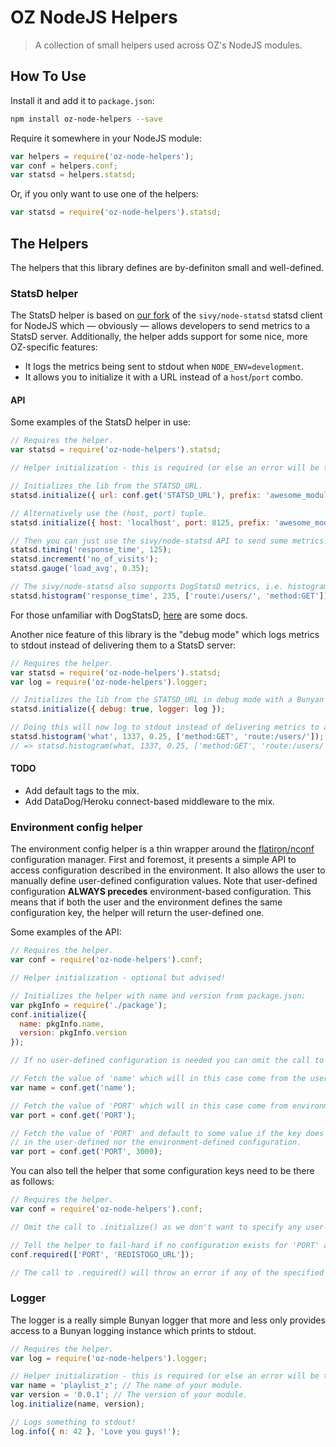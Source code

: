 # OZ NodeJS Helpers
> A collection of small helpers used across OZ's NodeJS modules.

## How To Use

Install it and add it to `package.json`:

```bash
npm install oz-node-helpers --save
```

Require it somewhere in your NodeJS module:

```javascript
var helpers = require('oz-node-helpers');
var conf = helpers.conf;
var statsd = helpers.statsd;
```

Or, if you only want to use one of the helpers:

```javascript
var statsd = require('oz-node-helpers').statsd;
```

## The Helpers

The helpers that this library defines are by-definiton small and well-defined.

### StatsD helper

The StatsD helper is based on [our fork](https://github.com/krummi/node-statsd/commits/master) of the `sivy/node-statsd` statsd client for NodeJS which — obviously — allows developers to send metrics to a StatsD server. Additionally, the helper adds support for some nice, more OZ-specific features:

  * It logs the metrics being sent to stdout when `NODE_ENV=development`.
  * It allows you to initialize it with a URL instead of a `host`/`port` combo.

#### API

Some examples of the StatsD helper in use:

```javascript
// Requires the helper.
var statsd = require('oz-node-helpers').statsd;

// Helper initialization - this is required (or else an error will be thrown)!

// Initializes the lib from the STATSD_URL.
statsd.initialize({ url: conf.get('STATSD_URL'), prefix: 'awesome_module_z' });

// Alternatively use the (host, port) tuple.
statsd.initialize({ host: 'localhost', port: 8125, prefix: 'awesome_module_z' });

// Then you can just use the sivy/node-statsd API to send some metrics!
statsd.timing('response_time', 125);
statsd.increment('no_of_visits');
statsd.gauge('load_avg', 0.35);

// The sivy/node-statsd also supports DogStatsD metrics, i.e. histograms and tags.
statsd.histogram('response_time', 235, ['route:/users/', 'method:GET']);
```

For those unfamiliar with DogStatsD, [here](http://docs.datadoghq.com/guides/dogstatsd/) are some docs.

Another nice feature of this library is the "debug mode" which logs metrics to stdout instead of delivering them to a StatsD server:

```javascript
// Requires the helper.
var statsd = require('oz-node-helpers').statsd;
var log = require('oz-node-helpers').logger;

// Initializes the lib from the STATSD_URL in debug mode with a Bunyan logger associated to it.
statsd.initialize({ debug: true, logger: log });

// Doing this will now log to stdout instead of delivering metrics to a StatsD server.
statsd.histogram('what', 1337, 0.25, ['method:GET', 'route:/users/']);
// => statsd.histogram(what, 1337, 0.25, ['method:GET', 'route:/users/'])
```

#### TODO

* Add default tags to the mix.
* Add DataDog/Heroku connect-based middleware to the mix.

### Environment config helper

The environment config helper is a thin wrapper around the [flatiron/nconf](https://github.com/flatiron/nconf) configuration manager. First and foremost, it presents a simple API to access configuration described in the environment. It also allows the user to manually define user-defined configuration values. Note that user-defined configuration **ALWAYS precedes** environment-based configuration. This means that if both the user and the environment defines the same configuration key, the helper will return the user-defined one.

Some examples of the API:

```javascript
// Requires the helper.
var conf = require('oz-node-helpers').conf;

// Helper initialization - optional but advised!

// Initializes the helper with name and version from package.json:
var pkgInfo = require('./package');
conf.initialize({
  name: pkgInfo.name,
  version: pkgInfo.version
});

// If no user-defined configuration is needed you can omit the call to .initialize()!

// Fetch the value of 'name' which will in this case come from the user-defined configuration.
var name = conf.get('name');

// Fetch the value of 'PORT' which will in this case come from environment-defined configuration.
var port = conf.get('PORT');

// Fetch the value of 'PORT' and default to some value if the key does neither exist
// in the user-defined nor the environment-defined configuration.
var port = conf.get('PORT', 3000);
```

You can also tell the helper that some configuration keys need to be there as follows:

```javascript
// Requires the helper.
var conf = require('oz-node-helpers').conf;

// Omit the call to .initialize() as we don't want to specify any user-defined configuration.

// Tell the helper to fail-hard if no configuration exists for 'PORT' and 'REDISTOGO_URL'.
conf.required(['PORT', 'REDISTOGO_URL']);

// The call to .required() will throw an error if any of the specified configuration keys do not exist.
```

### Logger

The logger is a really simple Bunyan logger that more and less only provides access to a Bunyan logging instance which prints to stdout.

```javascript
// Requires the helper.
var log = require('oz-node-helpers').logger;

// Helper initialization - this is required (or else an error will be thrown)!
var name = 'playlist_z'; // The name of your module.
var version = '0.0.1'; // The version of your module.
log.initialize(name, version);

// Logs something to stdout!
log.info({ n: 42 }, 'Love you guys!');
```
